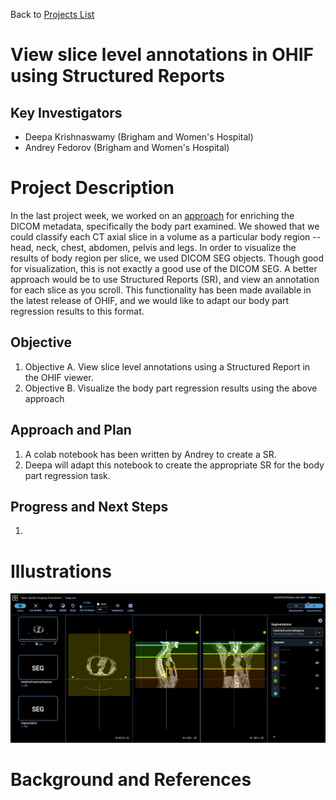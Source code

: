 Back to [Projects List](../../README.md#ProjectsList)

# View slice level annotations in OHIF using Structured Reports

## Key Investigators

- Deepa Krishnaswamy (Brigham and Women's Hospital)
- Andrey Fedorov (Brigham and Women's Hospital)

# Project Description

In the last project week, we worked on an [approach](https://projectweek.na-mic.org/PW36_2022_Virtual/Projects/IDCBodyPartRegression/) for enriching the DICOM metadata, specifically the body part examined. 
We showed that we could classify each CT axial slice in a volume as a particular body region -- head, neck, chest, abdomen, pelvis and legs. 
In order to visualize the results of body region per slice, we used DICOM SEG objects. Though good for visualization, this is not exactly a good use of the DICOM SEG. 
A better approach would be to use Structured Reports (SR), and view an annotation for each slice as you scroll. This functionality has been made available in the latest release of OHIF, and we would like to adapt our body part regression results to this format.

## Objective

<!-- Describe here WHAT you would like to achieve (what you will have as end result). -->

1. Objective A. View slice level annotations using a Structured Report in the OHIF viewer. 
1. Objective B. Visualize the body part regression results using the above approach 

## Approach and Plan

<!-- Describe here HOW you would like to achieve the objectives stated above. -->

1. A colab notebook has been written by Andrey to create a SR. 
1. Deepa will adapt this notebook to create the appropriate SR for the body part regression task. 

## Progress and Next Steps

<!-- Update this section as you make progress, describing of what you have ACTUALLY DONE. If there are specific steps that you could not complete then you can describe them here, too. -->

1. 

# Illustrations

<!-- Add pictures and links to videos that demonstrate what has been accomplished.
![Description of picture](Example2.jpg)
![Some more images](Example2.jpg)
-->
![Example of viewing DICOM SEG from last year](DICOM_SEG.JPG)

# Background and References

<!-- If you developed any software, include link to the source code repository. If possible, also add links to sample data, and to any relevant publications. -->
